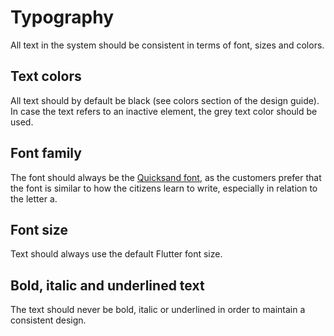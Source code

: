 # Typography
All text in the system should be consistent in terms of font, sizes and colors.

## Text colors
All text should by default be black (see colors section of the design guide).
In case the text refers to an inactive element, the grey text color should be used.

## Font family
The font should always be the [Quicksand font](https://fonts.google.com/specimen/Quicksand), as the customers prefer that the font is similar to how the citizens learn to write, especially in relation to the letter a.

## Font size
Text should always use the default Flutter font size.

## Bold, italic and underlined text
The text should never be bold, italic or underlined in order to maintain a consistent design.
